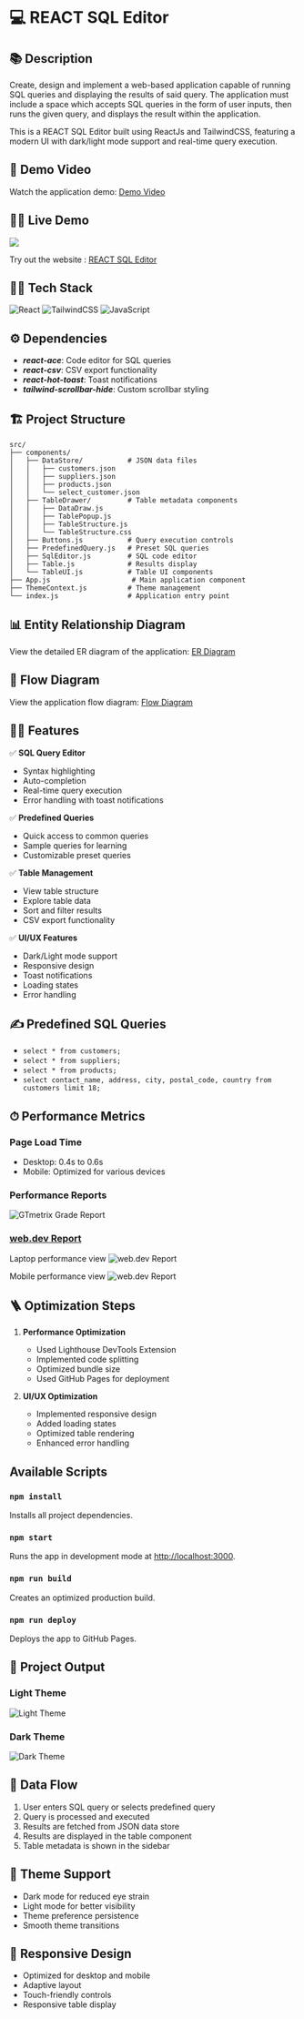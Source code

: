 # 💻 REACT SQL Editor

## 📚 Description

Create, design and implement a web-based application capable of running SQL queries and displaying the results of said query. The application must include a space which accepts SQL queries in the form of user inputs, then runs the given query, and displays the result within the application.

This is a REACT SQL Editor built using ReactJs and TailwindCSS, featuring a modern UI with dark/light mode support and real-time query execution.

## 🎥 Demo Video

Watch the application demo: [Demo Video](https://drive.google.com/file/d/1qt7rk7FQ-Q8qBvmcgv_JYvkkQHLH_Sfd/view?usp=sharing)

## 👨‍💻 Live Demo

<a href="https://github.com/poonam17122004/editor" target="blank">
<img src="https://img.shields.io/website?url=https://poonam17122004.github.io/editor/&logo=github&style=flat-square" />
</a>

Try out the website : [REACT SQL Editor](https://poonam17122004.github.io/editor/)

## 👨‍🔧 Tech Stack

![React](https://img.shields.io/badge/react-%2320232a.svg?style=for-the-badge&logo=react&logoColor=%2361DAFB)
![TailwindCSS](https://img.shields.io/badge/tailwindcss-%2338B2AC.svg?style=for-the-badge&logo=tailwind-css&logoColor=white)
![JavaScript](https://img.shields.io/badge/javascript-%23323330.svg?style=for-the-badge&logo=javascript&logoColor=%23F7DF1E)

## ⚙️ Dependencies

- **_react-ace_**: Code editor for SQL queries
- **_react-csv_**: CSV export functionality
- **_react-hot-toast_**: Toast notifications
- **_tailwind-scrollbar-hide_**: Custom scrollbar styling

## 🏗️ Project Structure

```
src/
├── components/
│   ├── DataStore/           # JSON data files
│   │   ├── customers.json
│   │   ├── suppliers.json
│   │   ├── products.json
│   │   └── select_customer.json
│   ├── TableDrawer/         # Table metadata components
│   │   ├── DataDraw.js
│   │   ├── TablePopup.js
│   │   ├── TableStructure.js
│   │   └── TableStructure.css
│   ├── Buttons.js           # Query execution controls
│   ├── PredefinedQuery.js   # Preset SQL queries
│   ├── SqlEditor.js         # SQL code editor
│   ├── Table.js             # Results display
│   └── TableUI.js           # Table UI components
├── App.js                    # Main application component
├── ThemeContext.js          # Theme management
└── index.js                 # Application entry point
```

## 📊 Entity Relationship Diagram

View the detailed ER diagram of the application: [ER Diagram](https://drive.google.com/file/d/1qcsPnwbwmsDy-MuuXtf4OjgJkmN5cCpO/view?usp=sharing)

## 🔄 Flow Diagram

View the application flow diagram: [Flow Diagram](https://drive.google.com/file/d/13x2S_knS2S8XLZqcmfok7ShAWMOCx9Sg/view?usp=sharing)

## 👨‍💻 Features

:white_check_mark: **SQL Query Editor**
- Syntax highlighting
- Auto-completion
- Real-time query execution
- Error handling with toast notifications

:white_check_mark: **Predefined Queries**
- Quick access to common queries
- Sample queries for learning
- Customizable preset queries

:white_check_mark: **Table Management**
- View table structure
- Explore table data
- Sort and filter results
- CSV export functionality

:white_check_mark: **UI/UX Features**
- Dark/Light mode support
- Responsive design
- Toast notifications
- Loading states
- Error handling

## ✍️ Predefined SQL Queries

- `select * from customers;`
- `select * from suppliers;`
- `select * from products;`
- `select contact_name, address, city, postal_code, country from customers limit 18;`

## ⏱ Performance Metrics

### Page Load Time
- Desktop: 0.4s to 0.6s
- Mobile: Optimized for various devices

### Performance Reports
![GTmetrix Grade Report](Screenshot/snapyness.PNG)

### [web.dev Report](https://pagespeed.web.dev/)

Laptop performance view
![web.dev Report](Screenshot/performance.PNG)

Mobile performance view
![web.dev Report](Screenshot/mobileperformance.PNG)

## 🪜 Optimization Steps

1. **Performance Optimization**
   - Used Lighthouse DevTools Extension
   - Implemented code splitting
   - Optimized bundle size
   - Used GitHub Pages for deployment

2. **UI/UX Optimization**
   - Implemented responsive design
   - Added loading states
   - Optimized table rendering
   - Enhanced error handling

## Available Scripts

### `npm install`
Installs all project dependencies.

### `npm start`
Runs the app in development mode at [http://localhost:3000](http://localhost:3000).

### `npm run build`
Creates an optimized production build.

### `npm run deploy`
Deploys the app to GitHub Pages.

## 🚀 Project Output

### Light Theme
![Light Theme](https://drive.google.com/file/d/1hMZyT0g7H5tRqt0XnHjnbqK0L2PbXr-E/view?usp=sharing)

### Dark Theme
![Dark Theme](https://drive.google.com/file/d/16Z8SKCOTo1GLSKsLHQJy2oVAMDDfSXnm/view?usp=sharing)

## 🔄 Data Flow

1. User enters SQL query or selects predefined query
2. Query is processed and executed
3. Results are fetched from JSON data store
4. Results are displayed in the table component
5. Table metadata is shown in the sidebar

## 🎨 Theme Support

- Dark mode for reduced eye strain
- Light mode for better visibility
- Theme preference persistence
- Smooth theme transitions

## 📱 Responsive Design

- Optimized for desktop and mobile
- Adaptive layout
- Touch-friendly controls
- Responsive table display

